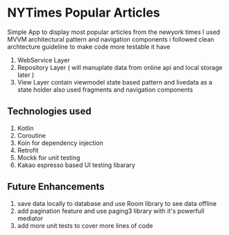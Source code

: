 # NYTimes Popular Articles
Simple App to display most popular articles from the newyork times 
I used  MVVM  architectural pattern and navigation components  i followed clean archtecture guideline to make code more testable it have
1. WebService Layer
2. Repository Layer ( will manuplate data from online api and local storage later )
3. View Layer contain viewmodel state based pattern and livedata as a state holder also used fragments and navigation components  


## Technologies used 
1. Kotlin  
2. Coroutine
3. Koin  for dependency injection
4. Retrofit
5. Mockk for unit testing
6. Kakao espresso based UI testing libarary  

## Future Enhancements 
1. save data locally to database and use Room library to see data offline
2. add pagination feature and use paging3 library with it's powerfull mediator
3. add more unit tests to cover more lines of code 

